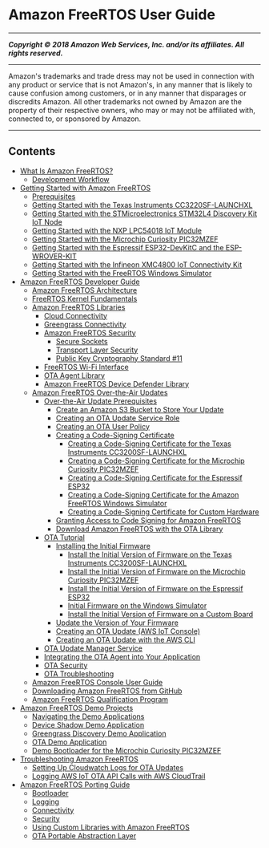 # Amazon FreeRTOS User Guide

-----
*****Copyright &copy; 2018 Amazon Web Services, Inc. and/or its affiliates. All rights reserved.*****

-----
Amazon's trademarks and trade dress may not be used in 
     connection with any product or service that is not Amazon's, 
     in any manner that is likely to cause confusion among customers, 
     or in any manner that disparages or discredits Amazon. All other 
     trademarks not owned by Amazon are the property of their respective
     owners, who may or may not be affiliated with, connected to, or 
     sponsored by Amazon.

-----
## Contents
+ [What Is Amazon FreeRTOS?](what-is-amazon-freertos.md)
   + [Development Workflow](development-workflow.md)
+ [Getting Started with Amazon FreeRTOS](freertos-getting-started.md)
   + [Prerequisites](freertos-prereqs.md)
   + [Getting Started with the Texas Instruments CC3220SF-LAUNCHXL](getting_started_ti.md)
   + [Getting Started with the STMicroelectronics STM32L4 Discovery Kit IoT Node](getting_started_st.md)
   + [Getting Started with the NXP LPC54018 IoT Module](getting_started_nxp.md)
   + [Getting Started with the Microchip Curiosity PIC32MZEF](getting_started_mch.md)
   + [Getting Started with the Espressif ESP32-DevKitC and the ESP-WROVER-KIT](getting_started_espressif.md)
   + [Getting Started with the Infineon XMC4800 IoT Connectivity Kit](getting_started_infineon.md)
   + [Getting Started with the FreeRTOS Windows Simulator](getting_started_windows.md)
+ [Amazon FreeRTOS Developer Guide](freertos-dev-guide.md)
   + [Amazon FreeRTOS Architecture](freertos-architecture.md)
   + [FreeRTOS Kernel Fundamentals](dev-guide-freertos-kernel.md)
   + [Amazon FreeRTOS Libraries](dev-guide-freertos-libraries.md)
      + [Cloud Connectivity](freertos-lib-cloud-connectivity.md)
      + [Greengrass Connectivity](freertos-lib-gg-connectivity.md)
      + [Amazon FreeRTOS Security](freertos-security.md)
         + [Secure Sockets](secure-sockets.md)
         + [Transport Layer Security](security-tls.md)
         + [Public Key Cryptography Standard #11](security-pkcs.md)
      + [FreeRTOS Wi-Fi Interface](freertos-wifi.md)
      + [OTA Agent Library](ota-agent-library.md)
      + [Amazon FreeRTOS Device Defender Library](afr-device-defender-library.md)
   + [Amazon FreeRTOS Over-the-Air Updates](freertos-ota-dev.md)
      + [Over-the-Air Update Prerequisites](ota-prereqs.md)
         + [Create an Amazon S3 Bucket to Store Your Update](dg-ota-bucket.md)
         + [Creating an OTA Update Service Role](create-service-role.md)
         + [Creating an OTA User Policy](create-ota-user-policy.md)
         + [Creating a Code-Signing Certificate](ota-code-sign-cert.md)
            + [Creating a Code-Signing Certificate for the Texas Instruments CC3200SF-LAUNCHXL](ota-code-sign-cert-ti.md)
            + [Creating a Code-Signing Certificate for the Microchip Curiosity PIC32MZEF](ota-code-sign-cert-mchip.md)
            + [Creating a Code-Signing Certificate for the Espressif ESP32](ota-code-sign-cert-esp.md)
            + [Creating a Code-Signing Certificate for the Amazon FreeRTOS Windows Simulator](ota-code-sign-cert-win.md)
            + [Creating a Code-Signing Certificate for Custom Hardware](ota-code-sign-cert-other.md)
         + [Granting Access to Code Signing for Amazon FreeRTOS](code-sign-policy.md)
         + [Download Amazon FreeRTOS with the OTA Library](ota-download-freertos.md)
      + [OTA Tutorial](dev-guide-ota-workflow.md)
         + [Installing the Initial Firmware](dg-ota-initial-firmware.md)
            + [Install the Initial Version of Firmware on the Texas Instruments CC3200SF-LAUNCHXL](burn-initial-firmware-ti.md)
            + [Install the Initial Version of Firmware on the Microchip Curiosity PIC32MZEF](burn-initial-firmware-microchip.md)
            + [Install the Initial Version of Firmware on the Espressif ESP32](burn-initial-firmware-esp.md)
            + [Initial Firmware on the Windows Simulator](burn-initial-firmware-windows.md)
            + [Install the Initial Version of Firmware on a Custom Board](burn-initial-firmware-other.md)
         + [Update the Version of Your Firmware](dg-ota-update-firmware.md)
         + [Creating an OTA Update (AWS IoT Console)](ota-console-workflow.md)
         + [Creating an OTA Update with the AWS CLI](ota-cli-workflow.md)
      + [OTA Update Manager Service](ota-manager.md)
      + [Integrating the OTA Agent into Your Application](integrate-ota-agent.md)
      + [OTA Security](dev-guide-ota-security.md)
      + [OTA Troubleshooting](ota-troubleshooting.md)
   + [Amazon FreeRTOS Console User Guide](freertos-ocw-ug.md)
   + [Downloading Amazon FreeRTOS from GitHub](freertos-mds-projects-github.md)
   + [Amazon FreeRTOS Qualification Program](freertos-qualification-program.md)
+ [Amazon FreeRTOS Demo Projects](freertos-next-steps.md)
   + [Navigating the Demo Applications](freertos-mds-projects-struct.md)
   + [Device Shadow Demo Application](shadow-demo.md)
   + [Greengrass Discovery Demo Application](gg-demo.md)
   + [OTA Demo Application](ota-demo.md)
   + [Demo Bootloader for the Microchip Curiosity PIC32MZEF](microchip-bootloader.md)
+ [Troubleshooting Amazon FreeRTOS](troubleshooting_overview-afr.md)
   + [Setting Up Cloudwatch Logs for OTA Updates](ota-logging.md)
   + [Logging AWS IoT OTA API Calls with AWS CloudTrail](iot-using-cloudtrail-afr.md)
+ [Amazon FreeRTOS Porting Guide](porting-guide.md)
   + [Bootloader](porting-bootloader.md)
   + [Logging](porting-logging.md)
   + [Connectivity](porting-connectivity.md)
   + [Security](porting-security.md)
   + [Using Custom Libraries with Amazon FreeRTOS](freertos-custom-libs.md)
   + [OTA Portable Abstraction Layer](porting-ota-pal.md)